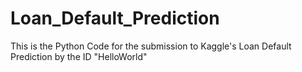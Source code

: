 Loan_Default_Prediction
=======================

This is the Python Code for the submission to Kaggle's Loan Default Prediction by the ID "HelloWorld"
